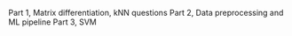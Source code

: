 Part 1, Matrix differentiation, kNN questions
Part 2, Data preprocessing and ML pipeline
Part 3, SVM
